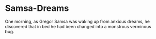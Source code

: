 # Samsa-Dreams
One morning, as Gregor Samsa was waking up from anxious dreams, he discovered that in bed he had been changed into a monstrous verminous bug.
